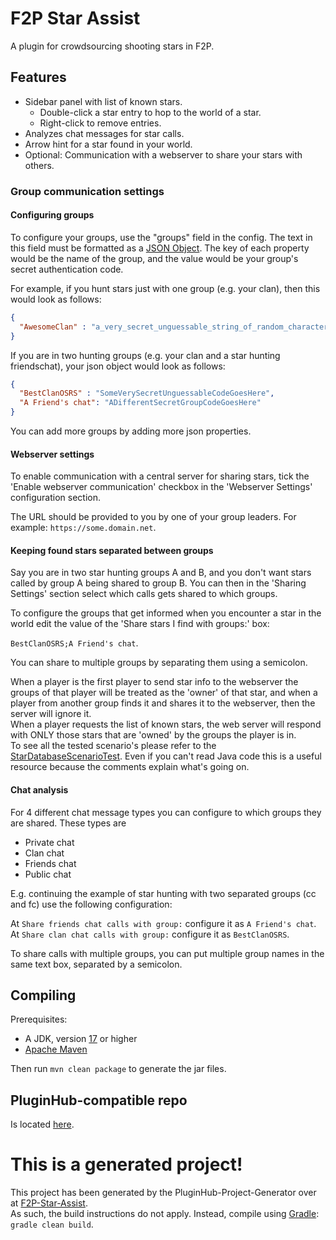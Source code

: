 # F2P Star Assist

A plugin for crowdsourcing shooting stars in F2P.

## Features

- Sidebar panel with list of known stars.
    - Double-click a star entry to hop to the world of a star.
    - Right-click to remove entries.
- Analyzes chat messages for star calls.
- Arrow hint for a star found in your world.
- Optional: Communication with a webserver to share your stars with others.

### Group communication settings

#### Configuring groups

To configure your groups, use the "groups" field in the config.
The text in this field must be formatted as a [JSON Object](https://www.json.org/json-en.html).
The key of each property would be the name of the group, and the value would be your group's secret authentication code.

For example, if you hunt stars just with one group (e.g. your clan), then this would look as follows:
```json
{
  "AwesomeClan" : "a_very_secret_unguessable_string_of_random_characters"
}
```

If you are in two hunting groups (e.g. your clan and a star hunting friendschat), your json object would look as follows:

```json
{
  "BestClanOSRS" : "SomeVerySecretUnguessableCodeGoesHere",
  "A Friend's chat": "ADifferentSecretGroupCodeGoesHere"
}
```

You can add more groups by adding more json properties.

#### Webserver settings

To enable communication with a central server for sharing stars, tick the 'Enable webserver communication' checkbox
in the 'Webserver Settings' configuration section.

The URL should be provided to you by one of your group leaders. For example:
```https://some.domain.net```.

#### Keeping found stars separated between groups

Say you are in two star hunting groups A and B, and you don't want stars called by group A being shared to group B.
You can then in the 'Sharing Settings' section select which calls gets shared to which groups.

To configure the groups that get informed when you encounter a star in the world edit the value of the 'Share stars I find with groups:' box:

```BestClanOSRS;A Friend's chat```.

You can share to multiple groups by separating them using a semicolon.

When a player is the first player to send star info to the webserver the groups of that player will be treated as the 'owner' of that star,
and when a player from another group finds it and shares it to the webserver, then the server will ignore it. \
When a player requests the list of known stars, the web server will respond with ONLY those stars
that are 'owned' by the groups the player is in. \
To see all the tested scenario's please refer to the [StarDatabaseScenarioTest](https://github.com/Jannyboy11/F2P-Star-Assist/blob/master/Web-Server/src/test/java/com/janboerman/f2pstarassist/web/StarDatabaseScenarioTest.java).
Even if you can't read Java code this is a useful resource because the comments explain what's going on.

#### Chat analysis

For 4 different chat message types you can configure to which groups they are shared. These types are
* Private chat
* Clan chat
* Friends chat
* Public chat

E.g. continuing the example of star hunting with two separated groups (cc and fc) use the following configuration:

At `Share friends chat calls with group:` configure it as `A Friend's chat`. \
At `Share clan chat calls with group:` configure it as `BestClanOSRS`.

To share calls with multiple groups, you can put multiple group names in the same text box, separated by a semicolon.

## Compiling

Prerequisites:
- A JDK, version [17](https://jdk.java.net/17/) or higher
- [Apache Maven](https://maven.apache.org/)

Then run `mvn clean package` to generate the jar files.

## PluginHub-compatible repo
Is located [here](https://github.com/Jannyboy11/F2P-Star-Assist-PluginHub).


# This is a generated project!
This project has been generated by the PluginHub-Project-Generator over at [F2P-Star-Assist](https://github.com/Jannyboy11/F2P-Star-Assist). \
As such, the build instructions do not apply. Instead, compile using [Gradle](https://gradle.org/): `gradle clean build`.
